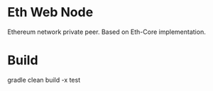 # Eth Web Node
Ethereum network private peer. Based on Eth-Core implementation.

# Build
gradle clean build -x test